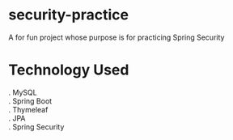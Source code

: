 # security-practice

A for fun project whose purpose is for practicing Spring Security

# Technology Used
. MySQL<br />
. Spring Boot<br />
. Thymeleaf<br />
. JPA<br />
. Spring Security<br />

